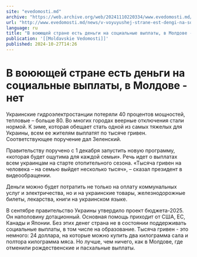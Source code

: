 ```yaml
---
site: "evedomosti.md"
archive: "https://web.archive.org/web/20241110220334/www.evedomosti.md/news/v-voyuyushej-strane-est-dengi-na-socialnye-vyplaty-v-moldove"
url: "http://www.evedomosti.md/news/v-voyuyushej-strane-est-dengi-na-socialnye-vyplaty-v-moldove"
language: ru
title: "В воюющей стране есть деньги на социальные выплаты, в Молдове - нет"
publication: '[[Moldavskie Vedomosti]]'
published: 2024-10-27T14:26
---
```


# В воюющей стране есть деньги на социальные выплаты, в Молдове - нет

Украинские гидроэлектростанции потеряли 40 процентов мощностей, тепловые – больше 80. Во многих городах веерные отключения стали нормой. К зиме, которая обещает стать одной из самых тяжелых для Украины, всем ее жителям выплатят по тысяче гривен. Соответствующее поручение дал Зеленский.

Правительству поручено с 1 декабря запустить новую программу, «которая будет ощутима для каждой семьи». Речь идет о выплатах всем украинцам на старте отопительного сезона. «Тысяча гривен на человека – на семью выйдет несколько тысяч», – сказал президент в видеообращении.

Деньги можно будет потратить не только на оплату коммунальных услуг и электричества, но и на украинские товары, железнодорожные билеты, лекарства, книги на украинском языке.

В сентябре правительство Украины утвердило проект бюджета-2025. Он наполовину дотационный. Основная помощь приходит от США, ЕС, Канады и Японии. Без этих денег страна не в состоянии поддерживать социальные выплаты, в том числе на образование. Тысяча гривен - это немного: 24 доллара, на которые можно купить два килограмма сала и полтора килограмма мяса. Но лучше, чем ничего, как в Молдове, где отменили рождественские и пасхальные выплаты.